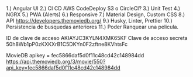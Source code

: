 1.) Angular UI
2.) CI CD AWS CodeDeploy S3 o CircleCI?
3.) Unit Test
4.) NGRX
5.) PWA (Alerts)
6.) Responsive
7.) Material Design, Custom CSS 
8.) API https://developers.themoviedb.org/
9.) Husky, Linter, Prettier
10.) Persistencia de busquedas anteriores 
11.) Poder Ranquear una pelicula.

ID de clave de acceso     AKIAYJC3KYLN4XMK65KF 
Clave de acceso secreta   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 

MovieDB 
apikey = fec5866daf5d0f11c48cd42c148984dd
https://api.themoviedb.org/3/movie/550?api_key=fec5866daf5d0f11c48cd42c148984dd
